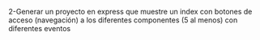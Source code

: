 2-Generar un proyecto en express que muestre un index con botones de acceso (navegación) a los diferentes componentes (5 al menos) con diferentes eventos
